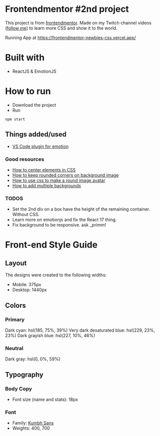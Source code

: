 # Frontendmentor #2nd project

This project is from [frontendmentor](https://www.frontendmentor.io/challenges/profile-card-component-cfArpWshJ/hub/profile-card-component-MekIGFqugi).
Made on my Twitch channel videos ([follow me](https://www.twitch.tv/balanze)) to learn more CSS and show it to the world.

Running App at https://frontendmentor-newbies-css.vercel.app/

# Built with

- ReactJS & EmotionJS

# How to run

- Download the project
- Run

```
npm start
```

## Things added/used

- [VS Code plugin for emotion](https://marketplace.visualstudio.com/items?itemName=jpoissonnier.vscode-styled-components)

### Good resources

- [How to center elements in CSS](https://css-tricks.com/centering-css-complete-guide/)
- [How to keep rounded corners on background image](https://markheath.net/post/keep-inside-rounded-corners-css)
- [How to use css to make a round image avatar](https://stackoverflow.com/questions/26681059/create-a-circle-avatar-from-a-rectangle-image-keeping-proportions-and-just-using)
- [How to add multiple backgrounds](https://css-tricks.com/css-basics-using-multiple-backgrounds/)

### TODOS

- Set the 2nd div on a box have the height of the remaining container. Without CSS.
- Learn more on emotionjs and fix the React 17 thing.
- Fix background to be responsive. ask \_primm!

# Front-end Style Guide

## Layout

The designs were created to the following widths:

- Mobile: 375px
- Desktop: 1440px

## Colors

### Primary

Dark cyan: hsl(185, 75%, 39%)
Very dark desaturated blue: hsl(229, 23%, 23%)
Dark grayish blue: hsl(227, 10%, 46%)

### Neutral

Dark gray: hsl(0, 0%, 59%)

## Typography

### Body Copy

- Font size (name and stats): 18px

### Font

- Family: [Kumbh Sans](https://fonts.google.com/specimen/Kumbh+Sans)
- Weights: 400, 700
